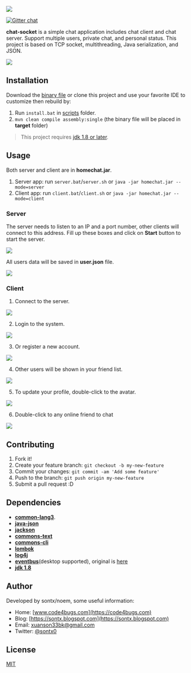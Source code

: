 ![](https://lh3.googleusercontent.com/-Zu1tFauo9r4/VuDuhO0cp_I/AAAAAAAAOHU/NqgaCg4tfso/s0/chat-socket-proj-banner.png)

[![Gitter chat](https://badges.gitter.im/Join%20Chat.svg)](https://gitter.im/chat-socket/Lobby#)

**chat-socket** is a simple chat application includes chat client and chat server.
Support multiple users, private chat, and personal status.
This project is based on TCP socket, multithreading, Java serialization, and JSON.

<a href="https://youtu.be/tIEG-Q6liXw">
<img src="https://3.bp.blogspot.com/-4mgFXugXUps/WzcobCOOhOI/AAAAAAAAVOY/y9D8YMwETGUIrElK5rJy_XT2l_6iO1s7QCLcBGAs/s1600/client-friendlist.PNG">
</a>

## Installation
Download the [binary file](https://github.com/sontx/chat-socket/releases) or clone this project and use your favorite IDE to
customize then rebuild by:

1. Run `install.bat` in [scripts](https://github.com/sontx/chat-socket/tree/master/scripts) folder.
1. `mvn clean compile assembly:single` (the binary file will be placed in **target** folder)

> This project requires [jdk 1.8 or later](http://www.oracle.com/technetwork/java/javase/downloads/jdk8-downloads-2133151.html).

## Usage
Both server and client are in **homechat.jar**.
1. Server app: run `server.bat`/`server.sh` or `java -jar homechat.jar --mode=server`
2. Client app: run `client.bat`/`client.sh` or `java -jar homechat.jar --mode=client`

### Server
The server needs to listen to an IP and a port number, other clients will connect to this address.
Fill up these boxes and click on **Start** button to start the server.

![](https://1.bp.blogspot.com/-kB7oA2W7bcc/WzcodYjgBtI/AAAAAAAAVOs/JBM-hmbCSoE9aWaZYSl77k0C0Ggm-kkZgCLcBGAs/s1600/server.PNG)

All users data will be saved in **user.json** file.

![](https://1.bp.blogspot.com/-3jSUQe1DRLY/WzcuV6DxROI/AAAAAAAAVPE/Ebh3KjveqG4kPMdfOvM2-mKjfjSpwMAbACLcBGAs/user-json.PNG)

### Client
1. Connect to the server.

![](https://3.bp.blogspot.com/-BfelkTjAyt0/WzcobEPCZ8I/AAAAAAAAVOc/NbLfhTq8yfYFisydCUs9KiessLw4w3P0ACLcBGAs/s1600/client-connection.PNG)

2. Login to the system.

![](https://4.bp.blogspot.com/-V-KG-eGL84Q/Wzcob9l9eII/AAAAAAAAVOg/3d5hNPowqdMVQSTa5MN7nwj-WgkO_k7dgCLcBGAs/s1600/client-login.PNG)

3. Or register a new account.

![](https://2.bp.blogspot.com/-j4opAkxDQPU/Wzcocwr_xPI/AAAAAAAAVOo/UYAr6J84gjIjYUwskm0oGJ3rBPda8ZWNwCLcBGAs/s1600/client-register.PNG)

4. Other users will be shown in your friend list.

![](https://3.bp.blogspot.com/-4mgFXugXUps/WzcobCOOhOI/AAAAAAAAVOY/y9D8YMwETGUIrElK5rJy_XT2l_6iO1s7QCLcBGAs/s1600/client-friendlist.PNG)

5. To update your profile, double-click to the avatar.

![](https://3.bp.blogspot.com/-CwPvtWoHAY4/WzcocQqJQAI/AAAAAAAAVOk/mfAu94v3EOwlxoqCxy8lYVmP593h_bXvQCLcBGAs/s1600/client-profile.PNG)

6. Double-click to any online friend to chat

![](https://1.bp.blogspot.com/-MrJ4UuYQk7Y/WzcobCL1rSI/AAAAAAAAVOU/1M8NUAGLMd8TqbU47dGvv--fFV0BYYENwCLcBGAs/s1600/client-chatting.PNG)

## Contributing
1. Fork it!
2. Create your feature branch: `git checkout -b my-new-feature`
3. Commit your changes: `git commit -am 'Add some feature'`
4. Push to the branch: `git push origin my-new-feature`
5. Submit a pull request :D

## Dependencies

 - [**common-lang3**](https://commons.apache.org/proper/commons-lang/).
 - [**java-json**](http://www.java2s.com/Code/Jar/j/Downloadjavajsonjar.htm)
 - [**jackson**](https://github.com/FasterXML/jackson)
 - [**commons-text**](https://commons.apache.org/proper/commons-text/)
 - [**commons-cli**](https://commons.apache.org/proper/commons-cli/)
 - [**lombok**](https://projectlombok.org/)
 - [**log4j**](https://logging.apache.org/log4j)
 - [**eventbus**](https://github.com/sontx/eventbus-1)(desktop supported), original is [here](https://github.com/greenrobot/EventBus) 
 - [**jdk 1.8**](http://www.oracle.com/technetwork/java/javase/downloads/jdk8-downloads-2133151.html)

## Author
Developed by sontx/noem, some useful information:

 - Home: [www.code4bugs.com](https://code4bugs.com)
 - Blog: [https://sontx.blogspot.com](https://sontx.blogspot.com)
 - Email: <a href="mailto:xuanson33bk@gmail.com">xuanson33bk@gmail.com</a>
 - Twitter: [@sontx0](https://twitter.com/sontx0)

## License
[MIT](https://github.com/sontx/chat-socket/blob/master/LICENSE)
